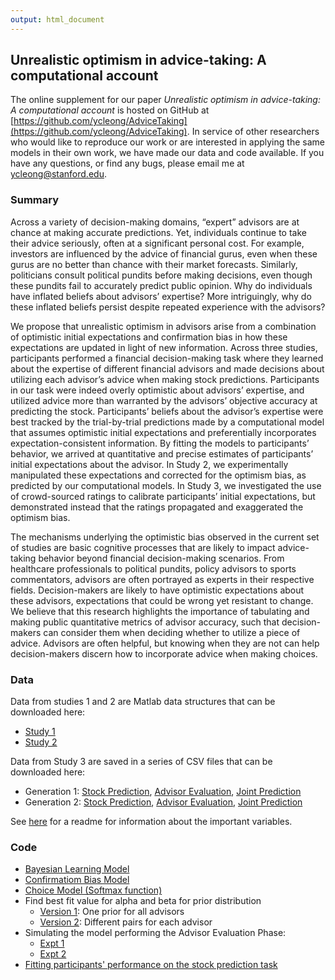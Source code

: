 ```yaml
---
output: html_document
---
```

## Unrealistic optimism in advice-taking: A computational account 
The online supplement for our paper <i> Unrealistic optimism in advice-taking: A computational account </i> is hosted on GitHub at [https://github.com/ycleong/AdviceTaking](https://github.com/ycleong/AdviceTaking). In service of other researchers who would like to reproduce our work or are interested in applying the same models in their own work, we have made our data and code available. If you have any questions, or find any bugs, please email me at ycleong@stanford.edu.

### Summary
Across a variety of decision-making domains, “expert” advisors are at chance at making accurate predictions. Yet, individuals continue to take their advice seriously, often at a significant personal cost. For example, investors are influenced by the advice of financial gurus, even when these gurus are no better than chance with their market forecasts. Similarly, politicians consult political pundits before making decisions, even though these pundits fail to accurately predict public opinion. Why do individuals have inflated beliefs about advisors’ expertise? More intriguingly, why do these inflated beliefs persist despite repeated experience with the advisors?

We propose that unrealistic optimism in advisors arise from a combination of optimistic initial expectations and confirmation bias in how these expectations are updated in light of new information. Across three studies, participants performed a financial decision-making task where they learned about the expertise of different financial advisors and made decisions about utilizing each advisor’s advice when making stock predictions. Participants in our task were indeed overly optimistic about advisors’ expertise, and utilized advice more than warranted by the advisors’ objective accuracy at predicting the stock. Participants’ beliefs about the advisor’s expertise were best tracked by the trial-by-trial predictions made by a computational model that assumes optimistic initial expectations and preferentially incorporates expectation-consistent information. By fitting the models to participants’ behavior, we arrived at quantitative and precise estimates of participants’ initial expectations about the advisor. In Study 2, we experimentally manipulated these expectations and corrected for the optimism bias, as predicted by our computational models. In Study 3, we investigated the use of crowd-sourced ratings to calibrate participants’ initial expectations, but demonstrated instead that the ratings propagated and exaggerated the optimism bias.

The mechanisms underlying the optimistic bias observed in the current set of studies are basic cognitive processes that are likely to impact advice-taking behavior beyond financial decision-making scenarios. From healthcare professionals to political pundits, policy advisors to sports commentators, advisors are often portrayed as experts in their respective fields. Decision-makers are likely to have optimistic expectations about these advisors, expectations that could be wrong yet resistant to change. We believe that this research highlights the importance of tabulating and making public quantitative metrics of advisor accuracy, such that decision-makers can consider them when deciding whether to utilize a piece of advice. Advisors are often helpful, but knowing when they are not can help decision-makers discern how to incorporate advice when making choices.

### Data
Data from studies 1 and 2 are Matlab data structures that can be downloaded here:  

  - [Study 1](data/AllData.mat) 
  - [Study 2](data/AllData_Expt2.mat)

Data from Study 3 are saved in a series of CSV files that can be downloaded here:  

- Generation 1: [Stock Prediction](data/dPrivate_gen1.csv), [Advisor Evaluation](data/dSocial_gen1.csv), [Joint Prediction](data/dJoint_gen1.csv)  
- Generation 2: [Stock Prediction](data/dPrivate_gen2.csv), [Advisor Evaluation](data/dSocial_gen2.csv), [Joint Prediction](data/dJoint_gen2.csv)  

See [here](data/readme_exptfiles.md) for a readme for information about the important variables. 

### Code
* [Bayesian Learning Model](code/models/NoCB_Learner.m)
* [Confirmatiom Bias Model](code/models/NewCB_Learner.m)
* [Choice Model (Softmax function)](code/models/basic_bayes.m)
* Find best fit value for alpha and beta for prior distribution
    * [Version 1](code/expt1/findpriors.m): One prior for all advisors
    * [Version 2](code/expt2/findpriors_expt2.m): Different pairs for each advisor
* Simulating the model performing the Advisor Evaluation Phase: 
    * [Expt 1](code/expt1/sim_model.m)  
    * [Expt 2](code/expt2/sim_model_expt2.m)
* [Fitting participants' performance on the stock prediction task](code/StockPrediction.m)